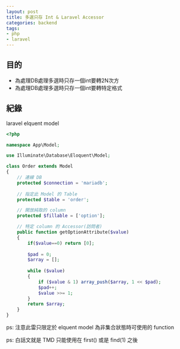 ```yaml
---
layout: post
title: 多選只存 Int & Laravel Accessor
categories: backend
tags:
- php
- laravel
---
```

## 目的 ##

 - 為處理DB處理多選時只存一個int要轉2N次方 
 - 為處理DB處理多選時只存一個int要轉特定格式
 <!-- more -->
 
## 紀錄 ##

laravel elquent model


````php
<?php

namespace App\Model;

use Illuminate\Database\Eloquent\Model;

class Order extends Model
{
    // 連線 DB
    protected $connection = 'mariadb';
    
    // 指定此 Model 的 Table
    protected $table = 'order';

    // 開放純取的 column
    protected $fillable = ['option'];

    // 特定 column 的 Accessor(訪問者)
    public function getOptionAttribute($value)
    {
        if($value==0) return [0];
        
        $pad = 0;
        $array = [];
        
        while ($value)
        {
            if ($value & 1) array_push($array, 1 << $pad);
            $pad++;
            $value >>= 1;
        }
        return $array;
    }
}
````

ps: 注意此雷只限定於 elquent model 為非集合狀態時可使用的 function

ps: 白話文就是 TMD 只能使用在 first() 或是 find(1) 之後